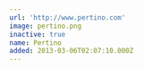 ```yaml
---
url: 'http://www.pertino.com'
image: pertino.png
inactive: true
name: Pertino
added: 2013-03-06T02:07:10.000Z
---
```

